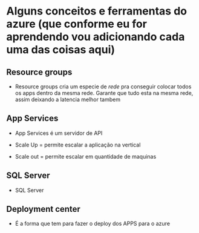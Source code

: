 # Alguns conceitos e ferramentas do azure (que conforme eu for aprendendo vou adicionando cada uma das coisas aqui)

## Resource groups

- Resource groups cria um especie de *rede* pra conseguir colocar todos os apps dentro da mesma rede. Garante que tudo esta na mesma rede, assim deixando a latencia melhor tambem

## App Services
- App Services é um servidor de API

- Scale Up = permite escalar a aplicação na vertical
- Scale out = permite escalar em quantidade de maquinas

## SQL Server
- SQL Server

## Deployment center
- É a forma que tem para fazer o deploy dos APPS para o azure